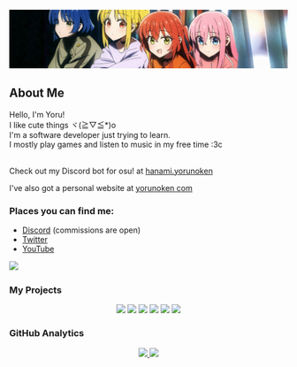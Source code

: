 ![BTR banner](./banner.jpeg)

## About Me

<div>  
Hello, I'm Yoru!</br>
I like cute things ヾ(≧▽≦*)o</br>
I'm a software developer just trying to learn.</br>
I mostly play games and listen to music in my free time :3c</br></br>


Check out my Discord bot for osu! at <a href="https://hanami.yorunoken.com" target="_blank">hanami.yorunoken</a>

I've also got a personal website at <a href="https://yorunoken.com" target="_blank">yorunoken
com</a>

### Places you can find me:

<ul>
  <li><a href="https://discord.com/users/372343076578131968" target="_blank">Discord</a> (commissions are open)</li>
  <li><a href="https://twitter.com/ken_yoru" target="_blank">Twitter</a></li>
  <li><a href="https://www.youtube.com/@yorunoken/" target="_blank">YouTube</a></li>
</ul>
</div>

[![](https://visitcount.itsvg.in/api?id=yorunoken&label=Profile%20Views&color=6&icon=0&pretty=true)](https://visitcount.itsvg.in)

### My Projects

<div align="center">
<a href="https://github.com/YoruNoKen/HanamiBot"><img src="https://github-readme-stats.vercel.app/api/pin/?username=YoruNoKen&repo=HanamiBot&theme=radical"></a>
<a href="https://github.com/YoruNoKen/gatari.js"><img src="https://github-readme-stats.vercel.app/api/pin/?username=YoruNoKen&repo=gatari.js&theme=radical"></a>
<a href="https://github.com/YoruNoKen/discord-mass-uploader"><img src="https://github-readme-stats.vercel.app/api/pin/?username=YoruNoKen&repo=discord-mass-uploader&theme=radical"></a>
<a href="https://github.com/YoruNoKen/CCTV-Discord-Bot"><img src="https://github-readme-stats.vercel.app/api/pin/?username=YoruNoKen&repo=CCTV-Discord-Bot&theme=radical"></a>
  <a href="https://github.com/YoruNoKen/HanamiCardt"><img src="https://github-readme-stats.vercel.app/api/pin/?username=YoruNoKen&repo=HanamiCard&theme=radical"></a>
  <a href="https://github.com/YoruNoKen/fun-api"><img src="https://github-readme-stats.vercel.app/api/pin/?username=YoruNoKen&repo=fun-api&theme=radical"></a>
</div>

### GitHub Analytics

<div align="center">
<a href="https://github.com/YoruNoKen">
    <img src="https://github-readme-stats.vercel.app/api/top-langs/?username=yorunoken&theme=radical">
    <img src="https://github-readme-stats.vercel.app/api?username=yorunoken&show_icons=true&theme=radical">
</a>
</div>
